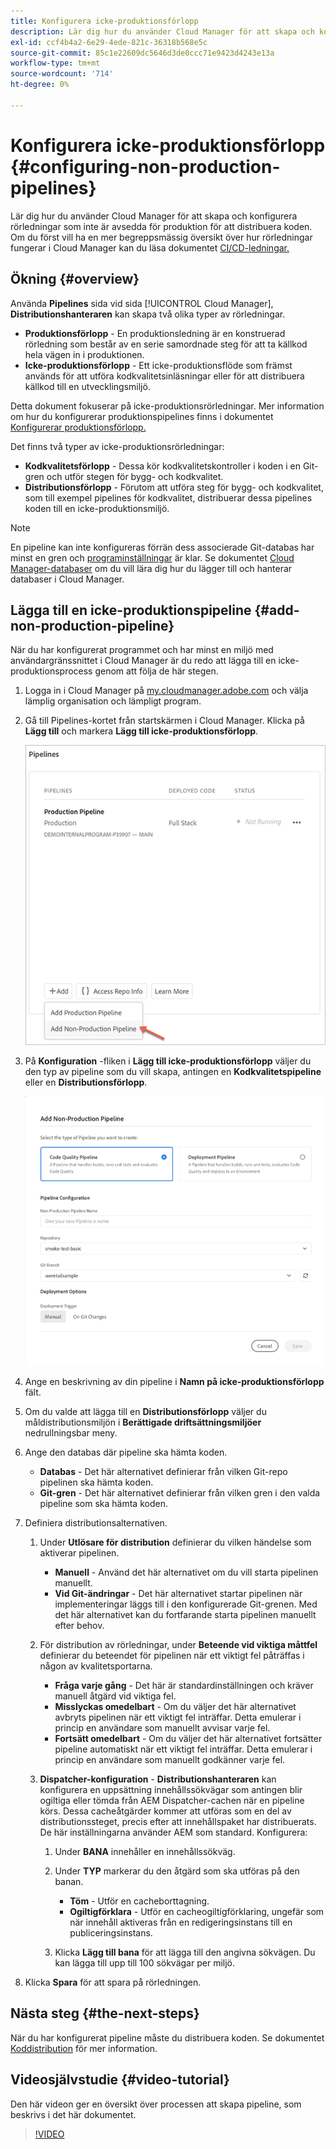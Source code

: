 ```yaml
---
title: Konfigurera icke-produktionsförlopp
description: Lär dig hur du använder Cloud Manager för att skapa och konfigurera rörledningar som inte är avsedda för produktion för att distribuera koden.
exl-id: ccf4b4a2-6e29-4ede-821c-36318b568e5c
source-git-commit: 85c1e22609dc5646d3de0ccc71e9423d4243e13a
workflow-type: tm+mt
source-wordcount: '714'
ht-degree: 0%

---
```


# Konfigurera icke-produktionsförlopp {#configuring-non-production-pipelines}

Lär dig hur du använder Cloud Manager för att skapa och konfigurera rörledningar som inte är avsedda för produktion för att distribuera koden. Om du först vill ha en mer begreppsmässig översikt över hur rörledningar fungerar i Cloud Manager kan du läsa dokumentet [CI/CD-ledningar.](/help/overview/ci-cd-pipelines.md)

## Ökning {#overview}

Använda **Pipelines** sida vid sida [!UICONTROL Cloud Manager], **Distributionshanteraren** kan skapa två olika typer av rörledningar.

* **Produktionsförlopp** - En produktionsledning är en konstruerad rörledning som består av en serie samordnade steg för att ta källkod hela vägen in i produktionen.
* **Icke-produktionsförlopp** - Ett icke-produktionsflöde som främst används för att utföra kodkvalitetsinläsningar eller för att distribuera källkod till en utvecklingsmiljö.

Detta dokument fokuserar på icke-produktionsrörledningar. Mer information om hur du konfigurerar produktionspipelines finns i dokumentet [Konfigurerar produktionsförlopp.](/help/using/production-pipelines.md)

Det finns två typer av icke-produktionsrörledningar:

* **Kodkvalitetsförlopp** - Dessa kör kodkvalitetskontroller i koden i en Git-gren och utför stegen för bygg- och kodkvalitet.
* **Distributionsförlopp** - Förutom att utföra steg för bygg- och kodkvalitet, som till exempel pipelines för kodkvalitet, distribuerar dessa pipelines koden till en icke-produktionsmiljö.

>[!NOTE]
>
>En pipeline kan inte konfigureras förrän dess associerade Git-databas har minst en gren och [programinställningar](/help/getting-started/program-setup.md) är klar. Se dokumentet [Cloud Manager-databaser](/help/managing-code/managing-repositories.md) om du vill lära dig hur du lägger till och hanterar databaser i Cloud Manager.

## Lägga till en icke-produktionspipeline {#add-non-production-pipeline}

När du har konfigurerat programmet och har minst en miljö med användargränssnittet i Cloud Manager är du redo att lägga till en icke-produktionsprocess genom att följa de här stegen.

1. Logga in i Cloud Manager på [my.cloudmanager.adobe.com](https://my.cloudmanager.adobe.com) och välja lämplig organisation och lämpligt program.

1. Gå till Pipelines-kortet från startskärmen i Cloud Manager. Klicka på **Lägg till** och markera **Lägg till icke-produktionsförlopp**.

   ![Lägg till icke-produktionsflöde](/help/assets/configure-pipelines/nonprod-pipeline-add1.png)

1. På **Konfiguration** -fliken i **Lägg till icke-produktionsförlopp** väljer du den typ av pipeline som du vill skapa, antingen en **Kodkvalitetspipeline** eller en **Distributionsförlopp**.

   ![Välj pipelinetyp](/help/assets/configure-pipelines/add-non-production-pipeline.png)

1. Ange en beskrivning av din pipeline i **Namn på icke-produktionsförlopp** fält.

1. Om du valde att lägga till en **Distributionsförlopp** väljer du måldistributionsmiljön i **Berättigade driftsättningsmiljöer** nedrullningsbar meny.

1. Ange den databas där pipeline ska hämta koden.

   * **Databas** - Det här alternativet definierar från vilken Git-repo pipelinen ska hämta koden.
   * **Git-gren** - Det här alternativet definierar från vilken gren i den valda pipeline som ska hämta koden.

1. Definiera distributionsalternativen.

   1. Under **Utlösare för distribution** definierar du vilken händelse som aktiverar pipelinen.

      * **Manuell** - Använd det här alternativet om du vill starta pipelinen manuellt.
      * **Vid Git-ändringar** - Det här alternativet startar pipelinen när implementeringar läggs till i den konfigurerade Git-grenen. Med det här alternativet kan du fortfarande starta pipelinen manuellt efter behov.

   1. För distribution av rörledningar, under **Beteende vid viktiga måttfel** definierar du beteendet för pipelinen när ett viktigt fel påträffas i någon av kvalitetsportarna.

      * **Fråga varje gång** - Det här är standardinställningen och kräver manuell åtgärd vid viktiga fel.
      * **Misslyckas omedelbart** - Om du väljer det här alternativet avbryts pipelinen när ett viktigt fel inträffar. Detta emulerar i princip en användare som manuellt avvisar varje fel.
      * **Fortsätt omedelbart** - Om du väljer det här alternativet fortsätter pipeline automatiskt när ett viktigt fel inträffar. Detta emulerar i princip en användare som manuellt godkänner varje fel.

   1. **Dispatcher-konfiguration** - **Distributionshanteraren** kan konfigurera en uppsättning innehållssökvägar som antingen blir ogiltiga eller tömda från AEM Dispatcher-cachen när en pipeline körs. Dessa cacheåtgärder kommer att utföras som en del av distributionssteget, precis efter att innehållspaket har distribuerats. De här inställningarna använder AEM som standard. Konfigurera:

      1. Under **BANA** innehåller en innehållssökväg.
      1. Under **TYP** markerar du den åtgärd som ska utföras på den banan.

         * **Töm** - Utför en cacheborttagning.
         * **Ogiltigförklara** - Utför en cacheogiltigförklaring, ungefär som när innehåll aktiveras från en redigeringsinstans till en publiceringsinstans.
      1. Klicka **Lägg till bana** för att lägga till den angivna sökvägen. Du kan lägga till upp till 100 sökvägar per miljö.

1. Klicka **Spara** för att spara på rörledningen.

## Nästa steg {#the-next-steps}

När du har konfigurerat pipeline måste du distribuera koden. Se dokumentet [Koddistribution](/help/using/code-deployment.md) för mer information.

## Videosjälvstudie {#video-tutorial}

Den här videon ger en översikt över processen att skapa pipeline, som beskrivs i det här dokumentet.

>[!VIDEO](https://video.tv.adobe.com/v/26316/)
